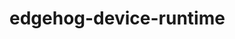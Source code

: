 <!---
  Copyright 2022 SECO Mind Srl

  SPDX-License-Identifier: Apache-2.0
-->

# edgehog-device-runtime
